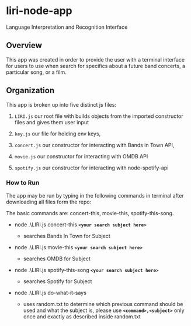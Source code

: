 # liri-node-app
Language Interpretation and Recognition Interface

## Overview
This app was created in order to provide the user with a terminal interface for users to use when search for specifics about a future band concerts, a particular song, or a film.

## Organization
This app is broken up into five distinct js files: 
1. `LIRI.js` our root file with builds objects from the imported constructor files and gives them user input 

2. `key.js` our file for holding env keys, 

3. `concert.js` our constructor for interacting with Bands in Town API, 

4. `movie.js` our constructor for interacting with OMDB API

5. `spotify.js` our constructor for interacting with node-spotify-api

### How to Run
The app may be run by typing in the following commands in terminal after downloading all files form the repo:

The basic commands are: concert-this, movie-this, spotify-this-song. 


- node .\LIRI.js concert-this **`<your search subject here>`**
    - searches Bands In Town for Subject

- node .\LIRI.js movie-this **`<your search subject here>`**

    - searches OMDB for Subject

- node .\LIRI.js spotify-this-song **`<your search subject here>`**

    - searches Spotify for Subject

- node .\LIRI.js do-what-it-says

    - uses random.txt to determine which previous command should be used and  what the subject is, please use **`<command>,<subject>`** only once and exactly as described inside random.txt